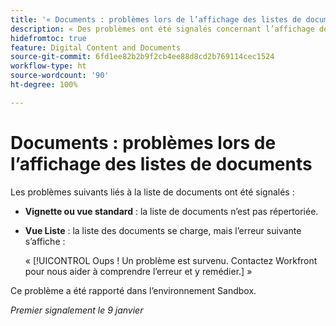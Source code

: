 ```yaml
---
title: '« Documents : problèmes lors de l’affichage des listes de documents »'
description: « Des problèmes ont été signalés concernant l’affichage des listes de documents. Pour plus de détails, consultez cet article. »
hidefromtoc: true
feature: Digital Content and Documents
source-git-commit: 6fd1ee82b2b9f2cb4ee88d8cd2b769114cec1524
workflow-type: ht
source-wordcount: '90'
ht-degree: 100%

---
```



# Documents : problèmes lors de l’affichage des listes de documents

Les problèmes suivants liés à la liste de documents ont été signalés :

* **Vignette ou vue standard** : la liste de documents n’est pas répertoriée.
* **Vue Liste** : la liste des documents se charge, mais l’erreur suivante s’affiche :

  « [!UICONTROL Oups ! Un problème est survenu. Contactez Workfront pour nous aider à comprendre l’erreur et y remédier.] »

Ce problème a été rapporté dans l’environnement Sandbox.

_Premier signalement le 9 janvier_
